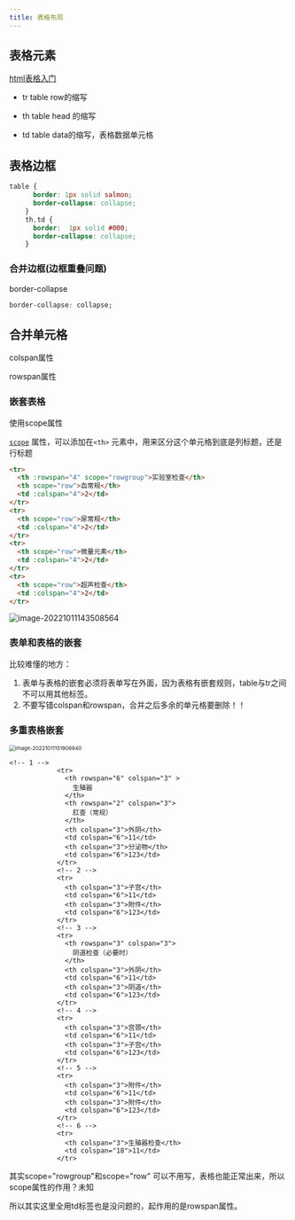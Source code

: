 ```yaml
---
title: 表格布局
---
```


## 表格元素

[html表格入门](https://developer.mozilla.org/zh-CN/docs/Learn/HTML/Tables/Basics)

- tr	table row的缩写

- th   table head 的缩写

- td   table data的缩写，表格数据单元格

## 表格边框

```css
table {
      border: 1px solid salmon;
      border-collapse: collapse;
    }
    th,td {
      border:  1px solid #000;
      border-collapse: collapse;
    }
```

### 合并边框(边框重叠问题)

border-collapse

```css
border-collapse: collapse;
```



## 合并单元格

colspan属性

rowspan属性



### 嵌套表格

使用scope属性

 [`scope`](https://developer.mozilla.org/zh-CN/docs/Web/HTML/Element/th#attr-scope) 属性，可以添加在`<th>` 元素中，用来区分这个单元格到底是列标题，还是行标题

```html
<tr>
  <th :rowspan="4" scope="rowgroup">实验室检查</th>
  <th scope="row">血常规</th>
  <td :colspan="4">2</td>
</tr>
<tr>
  <th scope="row">尿常规</th>
  <td :colspan="4">2</td>
</tr>
<tr>
  <th scope="row">微量元素</th>
  <td :colspan="4">2</td>
</tr>
<tr>
  <th scope="row">超声检查</th>
  <td :colspan="4">2</td>
</tr>
```

![image-20221011143508564](https://minimax-1256590847.cos.ap-shanghai.myqcloud.com/img/image-20221011143508564.png)

### 表单和表格的嵌套

比较难懂的地方：

1.  表单与表格的嵌套必须将表单写在外面，因为表格有嵌套规则，table与tr之间不可以用其他标签。 
2.  不要写错colspan和rowspan，合并之后多余的单元格要删除！！ 



### 多重表格嵌套

<img src="https://minimax-1256590847.cos.ap-shanghai.myqcloud.com/img/image-20221011151906940.png" alt="image-20221011151906940" style="zoom:67%;" />

```vue
<!-- 1 -->
            <tr>
              <th rowspan="6" colspan="3" >
                生殖器
              </th>
              <th rowspan="2" colspan="3">
                肛查（常规）
              </th>
              <th colspan="3">外阴</th>
              <td colspan="6">11</td>
              <th colspan="3">分泌物</th>
              <td colspan="6">123</td>
            </tr>
            <!-- 2 -->
            <tr>
              <th colspan="3">子宫</th>
              <td colspan="6">11</td>
              <th colspan="3">附件</th>
              <td colspan="6">123</td>
            </tr>
            <!-- 3 -->
            <tr>
              <th rowspan="3" colspan="3">
                阴道检查（必要时）
              </th>
              <th colspan="3">外阴</th>
              <td colspan="6">11</td>
              <th colspan="3">阴道</th>
              <td colspan="6">123</td>
            </tr>
            <!-- 4 -->
            <tr>
              <th colspan="3">宫颈</th>
              <td colspan="6">11</td>
              <th colspan="3">子宫</th>
              <td colspan="6">123</td>
            </tr>
            <!-- 5 -->
            <tr>
              <th colspan="3">附件</th>
              <td colspan="6">11</td>
              <th colspan="3">附件</th>
              <td colspan="6">123</td>
            </tr>
            <!-- 6 -->
            <tr>
              <th colspan="3">生殖器检查</th>
              <td colspan="18">11</td>
            </tr>
```

其实scope="rowgroup"和scope="row" 可以不用写，表格也能正常出来，所以scope属性的作用？未知

所以其实这里全用td标签也是没问题的，起作用的是rowspan属性。
